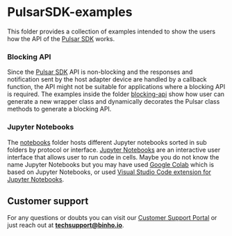 # PulsarSDK-examples

This folder provides a collection of examples intended to show the users how the API of the [Pulsar SDK](https://pypi.org/project/binhopulsar/) works.

### Blocking API

Since the [Pulsar SDK](https://pypi.org/project/binhopulsar/) API is non-blocking and the responses and notification sent by the host adapter device are handled by a callback function, the API might not be suitable for applications where a blocking API is required. The examples inside the folder [blocking-api](./blocking-api/) show how user can generate a new wrapper class and dynamically decorates the Pulsar class methods to generate a blocking API.

### Jupyter Notebooks

The [notebooks](./notebooks/) folder hosts different Jupyter notebooks sorted in sub folders by protocol or interface. [Jupyter Notebooks](https://jupyter.org/) are an interactive user interface that allows user to run code in cells. Maybe you do not know the name Jupyter Notebooks but you may have used [Google Colab](https://colab.google/) which is based on Jupyter Notebooks, or used [Visual Studio Code extension for Jupyter Notebooks](https://code.visualstudio.com/docs/datascience/jupyter-notebooks).

## Customer support

For any questions or doubts you can visit our [Customer Support Portal](https://support.binho.io/) or just reach out at **techsupport@binho.io**.